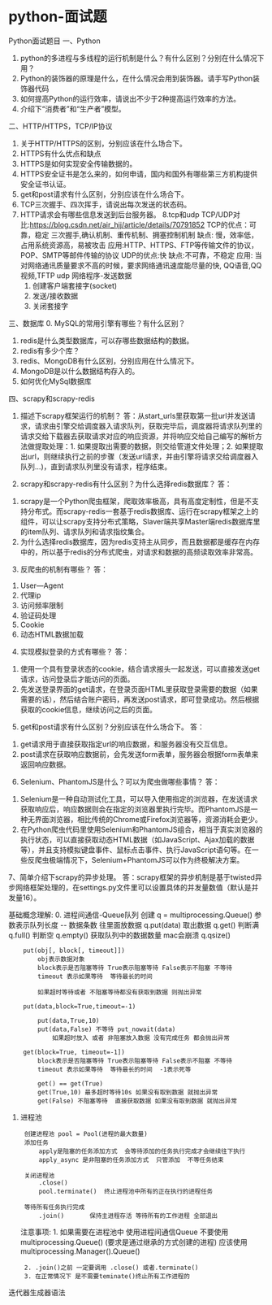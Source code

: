 # python-面试题


Python面试题目
一、Python
1. python的多进程与多线程的运行机制是什么？有什么区别？分别在什么情况下用？
2. Python的装饰器的原理是什么，在什么情况会用到装饰器。请手写Python装饰器代码
3. 如何提高Python的运行效率，请说出不少于2种提高运行效率的方法。
4. 介绍下“消费者”和“生产者”模型。


二、HTTP/HTTPS，TCP/IP协议
1. 关于HTTP/HTTPS的区别，分别应该在什么场合下。
2. HTTPS有什么优点和缺点
3. HTTPS是如何实现安全传输数据的。
4. HTTPS安全证书是怎么来的，如何申请，国内和国外有哪些第三方机构提供安全证书认证。
5. get和post请求有什么区别，分别应该在什么场合下。
6. TCP三次握手、四次挥手，请说出每次发送的状态码。
7. HTTP请求会有哪些信息发送到后台服务器。
8.tcp和udp
  TCP/UDP对比:https://blog.csdn.net/air_hjj/article/details/70791852 
TCP的优点：可靠，稳定 三次握手,确认机制、重传机制、拥塞控制机制
	 缺点: 慢，效率低，占用系统资源高，易被攻击
	 应用:HTTP、HTTPS、FTP等传输文件的协议，POP、SMTP等邮件传输的协议 
UDP的优点:快
	 缺点:不可靠，不稳定
	 应用: 当对网络通讯质量要求不高的时候，要求网络通讯速度能尽量的快, QQ语音,QQ视频,TFTP
udp 网络程序-发送数据
	1. 创建客户端套接字(socket)
	2. 发送/接收数据
	3. 关闭套接字


三、数据库
0. MySQL的常用引擎有哪些？有什么区别？
1. redis是什么类型数据库，可以存哪些数据结构的数据。
2. redis有多少个库？
3. redis、MongoDB有什么区别，分别应用在什么情况下。
4. MongoDB是以什么数据结构存入的。
5. 如何优化MySql数据库


四、scrapy和scrapy-redis
1. 描述下scrapy框架运行的机制？
答：从start_urls里获取第一批url并发送请求，请求由引擎交给调度器入请求队列，获取完毕后，调度器将请求队列里的请求交给下载器去获取请求对应的响应资源，并将响应交给自己编写的解析方法做提取处理：1. 如果提取出需要的数据，则交给管道文件处理；2. 如果提取出url，则继续执行之前的步骤（发送url请求，并由引擎将请求交给调度器入队列...)，直到请求队列里没有请求，程序结束。


2. scrapy和scrapy-redis有什么区别？为什么选择redis数据库？
答：
1) scrapy是一个Python爬虫框架，爬取效率极高，具有高度定制性，但是不支持分布式。而scrapy-redis一套基于redis数据库、运行在scrapy框架之上的组件，可以让scrapy支持分布式策略，Slaver端共享Master端redis数据库里的item队列、请求队列和请求指纹集合。
2) 为什么选择redis数据库，因为redis支持主从同步，而且数据都是缓存在内存中的，所以基于redis的分布式爬虫，对请求和数据的高频读取效率非常高。


3. 反爬虫的机制有哪些？
答：
1) User—Agent
2) 代理ip
3) 访问频率限制
4) 验证码处理
5) Cookie
6) 动态HTML数据加载


4. 实现模拟登录的方式有哪些？
答：
1) 使用一个具有登录状态的cookie，结合请求报头一起发送，可以直接发送get请求，访问登录后才能访问的页面。
2) 先发送登录界面的get请求，在登录页面HTML里获取登录需要的数据（如果需要的话），然后结合账户密码，再发送post请求，即可登录成功。然后根据获取的cookie信息，继续访问之后的页面。


5. get和post请求有什么区别？分别应该在什么场合下。
答：
1) get请求用于直接获取指定url的响应数据，和服务器没有交互信息。
2) post请求在获取响应数据前，会先发送form表单，服务器会根据form表单来返回响应数据。


6. Selenium、PhantomJS是什么？可以为爬虫做哪些事情？
答：
1) Selenium是一种自动测试化工具，可以导入使用指定的浏览器，在发送请求获取响应后，响应数据则会在指定的浏览器里执行完毕。而PhantomJS是一种无界面浏览器，相比传统的Chrome或Firefox浏览器等，资源消耗会更少。
2) 在Python爬虫代码里使用Selenium和PhantomJS组合，相当于真实浏览器的执行状态，可以直接获取动态HTML数据（如JavaScript、Ajax加载的数据等），并且支持模拟键盘事件、鼠标点击事件、执行JavaScript语句等。在一些反爬虫极端情况下，Selenium+PhantomJS可以作为终极解决方案。


7、简单介绍下scrapy的异步处理。
答：scrapy框架的异步机制是基于twisted异步网络框架处理的，在settings.py文件里可以设置具体的并发量数值（默认是并发量16）。


基础概念理解:
0. 进程间通信-Queue队列
    	创建 
    		q = multiprocessing.Queue() 参数表示队列长度 -- 数据条数
    	往里面放数据
    		q.put(data)
    	取出数据
    		q.get()
    	判断满
    		q.full()
    	判断空
    		q.empty()
    	获取队列中的数据数量 mac会崩溃
    		q.qsize()

    	put(obj[, block[, timeout]])
    		obj表示数据对象
    		block表示是否阻塞等待 True表示阻塞等待 False表示不阻塞 不等待
    		timeout 表示如果等待  等待最长的时间 

            如果超时等待或者 不阻塞等待都没有获取到数据 则抛出异常

        put(data,block=True,timeout=-1)

            put(data,True,10)
            put(data,False) 不等待 put_nowait(data)
                如果超时放入 或者 非阻塞放入数据 没有完成任务 都会抛出异常

        get(block=True, timeout=-1])
            block表示是否阻塞等待 True表示阻塞等待 False表示不阻塞 不等待
            timeout 表示如果等待  等待最长的时间  -1表示死等

            get() == get(True)
            get(True,10) 最多超时等待10s 如果没有取到数据 就抛出异常
            get(False) 不阻塞等待  直接获取数据 如果没有取到数据 就抛出异常


1. 进程池
        
        创建进程池 pool = Pool(进程的最大数量)
        添加任务   
            apply是阻塞的任务添加方式  会等待添加的任务执行完成才会继续往下执行
            apply_async 是非阻塞的任务添加方式  只管添加  不等任务结束

        关闭进程池
            .close()
            pool.terminate()  终止进程池中所有的正在执行的进程任务  

        等待所有任务执行完成 
            .join()       保持主进程存活 等待所有的工作进程 全部退出

    注意事项:
        1. 如果需要在进程池中 使用进程间通信Queue 不要使用multiprocessing.Queue() (要求是通过继承的方式创建的进程)
        应该使用 multiprocessing.Manager().Queue()

        2. .join()之前 一定要调用 .close() 或者.terminate()
        3. 在正常情况下 是不需要teminate()终止所有工作进程的
	
迭代器生成器语法
	
